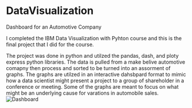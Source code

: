 # DataVisualization
Dashboard for an Automotive Company

I completed the IBM Data Visualization with Pyhton course and this is the final project that I did for the course.

The project was done in python and utilzed the pandas, dash, and ploty express python libraries.
The data is pulled from a make belive automotive comapny then process and sorted to be turned into 
an assorment of graphs. The graphs are utilzed in an interactive dahsbpard format to mimic how a data scientist might present a project to
a group of shareholder in a conference or meeting. Some of the graphs are meant to focus on what might be an underlying cause for varations in 
automobile sales. 
![Dashboard](https://github.com/user-attachments/assets/862c860d-0ce3-4cb9-bbef-c8729b3fa333)
